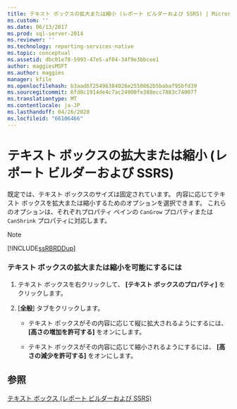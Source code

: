 ```yaml
---
title: テキスト ボックスの拡大または縮小 (レポート ビルダーおよび SSRS) | Microsoft Docs
ms.custom: ''
ms.date: 06/13/2017
ms.prod: sql-server-2014
ms.reviewer: ''
ms.technology: reporting-services-native
ms.topic: conceptual
ms.assetid: dbc01e78-5993-47e5-af04-34f9e3bbcee1
author: maggiesMSFT
ms.author: maggies
manager: kfile
ms.openlocfilehash: b3aad6f25496384026e2550862b5babaf95bfd39
ms.sourcegitcommit: 6fd8c1914de4c7ac24900fe388ecc7883c740077
ms.translationtype: MT
ms.contentlocale: ja-JP
ms.lasthandoff: 04/26/2020
ms.locfileid: "66106466"
---
```

# <a name="allow-a-text-box-to-grow-or-shrink-report-builder-and-ssrs"></a>テキスト ボックスの拡大または縮小 (レポート ビルダーおよび SSRS)
  既定では、テキスト ボックスのサイズは固定されています。 内容に応じてテキスト ボックスを拡大または縮小するためのオプションを選択できます。 これらのオプションは、それぞれプロパティ ペインの `CanGrow` プロパティまたは `CanShrink` プロパティに対応します。  
  
> [!NOTE]  
>  [!INCLUDE[ssRBRDDup](../../includes/ssrbrddup-md.md)]  
  
### <a name="to-allow-a-text-box-to-grow-or-shrink"></a>テキスト ボックスの拡大または縮小を可能にするには  
  
1.  テキスト ボックスを右クリックして、 **[テキスト ボックスのプロパティ]** をクリックします。  
  
2.  [**全般**] タブをクリックします。  
  
    -   テキスト ボックスがその内容に応じて縦に拡大されるようにするには、 **[高さの増加を許可する]** をオンにします。  
  
    -   テキスト ボックスがその内容に応じて縮小されるようにするには、 **[高さの減少を許可する]** をオンにします。  
  
## <a name="see-also"></a>参照  
 [テキスト ボックス (レポート ビルダーおよび SSRS)](text-boxes-report-builder-and-ssrs.md)  
  
  
